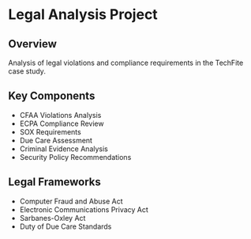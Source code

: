 # Legal Analysis Project

## Overview
Analysis of legal violations and compliance requirements in the TechFite case study.

## Key Components
- CFAA Violations Analysis
- ECPA Compliance Review
- SOX Requirements
- Due Care Assessment
- Criminal Evidence Analysis
- Security Policy Recommendations

## Legal Frameworks
- Computer Fraud and Abuse Act
- Electronic Communications Privacy Act
- Sarbanes-Oxley Act
- Duty of Due Care Standards